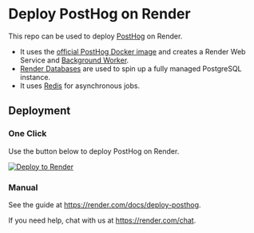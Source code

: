 # Deploy PostHog on Render

This repo can be used to deploy [PostHog] on Render.

- It uses the [official PostHog Docker image](https://hub.docker.com/r/posthog/posthog) and creates a Render Web Service and [Background Worker](https://render.com/docs/background-workers).
- [Render Databases](https://render.com/docs/databases) are used to spin up a fully managed PostgreSQL instance.
- It uses [Redis](https://render.com/docs/deploy-redis) for asynchronous jobs.

## Deployment

### One Click

Use the button below to deploy PostHog on Render.

[![Deploy to Render](http://render.com/images/deploy-to-render-button.svg)](https://render.com/deploy)

### Manual

See the guide at https://render.com/docs/deploy-posthog.

If you need help, chat with us at https://render.com/chat.

[PostHog]: https://posthog.com/
